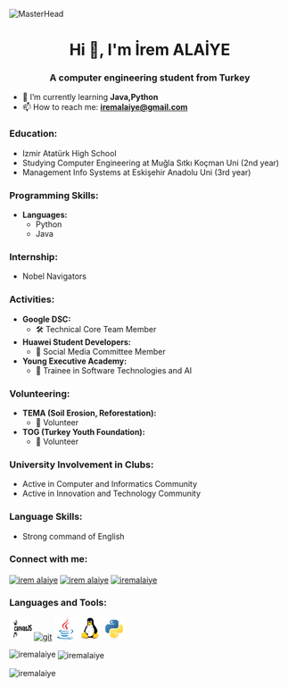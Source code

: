 ![MasterHead](https://www.iakademi.com/wp-content/uploads/2021/05/kodlama-yapabilmek-icin-gerekli-programlama-dilleri.png)

<h1 align="center">Hi 👋, I'm İrem ALAİYE</h1>
<h3 align="center">A computer engineering student from Turkey</h3>

- 🌱 I’m currently learning **Java,Python**
- 📫 How to reach me: **iremalaiye@gmail.com**

### Education:
- Izmir Atatürk High School
- Studying Computer Engineering at Muğla Sıtkı Koçman Uni (2nd year)
- Management Info Systems at Eskişehir Anadolu Uni (3rd year)

### Programming Skills:
- **Languages:**
  - Python
  - Java

### Internship:
- Nobel Navigators

### Activities:
- **Google DSC:**
  - 🛠 Technical Core Team Member
- **Huawei Student Developers:**
  - 📱 Social Media Committee Member
- **Young Executive Academy:**
  - 🚀 Trainee in Software Technologies and AI

### Volunteering:
- **TEMA (Soil Erosion, Reforestation):**
  - 🌱 Volunteer
- **TOG (Turkey Youth Foundation):**
  - 🤝 Volunteer

### University Involvement in Clubs:
- Active in Computer and Informatics Community
- Active in Innovation and Technology Community

### Language Skills:
- Strong command of English

<h3 align="left">Connect with me:</h3>
<p align="left">
  <a href="https://linkedin.com/in/iremalaiye" target="blank"><img align="center" src="https://raw.githubusercontent.com/rahuldkjain/github-profile-readme-generator/master/src/images/icons/Social/linked-in-alt.svg" alt="irem alaiye" height="30" width="40" /></a>
  <a href="https://fb.com/irem alaiye" target="blank"><img align="center" src="https://raw.githubusercontent.com/rahuldkjain/github-profile-readme-generator/master/src/images/icons/Social/facebook.svg" alt="i̇rem alaiye" height="30" width="40" /></a>
  <a href="https://instagram.com/iremalaiye" target="blank"><img align="center" src="https://raw.githubusercontent.com/rahuldkjain/github-profile-readme-generator/master/src/images/icons/Social/instagram.svg" alt="iremalaiye" height="30" width="40" /></a>
</p>

<h3 align="left">Languages and Tools:</h3>
<p align="left">
  <a href="https://canvasjs.com" target="_blank" rel="noreferrer"><img src="https://raw.githubusercontent.com/Hardik0307/Hardik0307/master/assets/canvasjs-charts.svg" alt="canvasjs" width="40" height="40"/></a>
  <a href="https://git-scm.com/" target="_blank" rel="noreferrer"><img src="https://www.vectorlogo.zone/logos/git-scm/git-scm-icon.svg" alt="git" width="40" height="40"/></a>
  <a href="https://www.java.com" target="_blank" rel="noreferrer"><img src="https://raw.githubusercontent.com/devicons/devicon/master/icons/java/java-original.svg" alt="java" width="40" height="40"/></a>
  <a href="https://www.linux.org/" target="_blank" rel="noreferrer"><img src="https://raw.githubusercontent.com/devicons/devicon/master/icons/linux/linux-original.svg" alt="linux" width="40" height="40"/></a>
  <a href="https://www.python.org" target="_blank" rel="noreferrer"><img src="https://raw.githubusercontent.com/devicons/devicon/master/icons/python/python-original.svg" alt="python" width="40" height="40"/></a>
</p>

<p><img align="left" src="https://github-readme-stats.vercel.app/api/top-langs?username=iremalaiye&show_icons=true&locale=en&layout=compact" alt="iremalaiye" /></p>

<p>&nbsp;<img align="center" src="https://github-readme-stats.vercel.app/api?username=iremalaiye&show_icons=true&locale=en" alt="iremalaiye" /></p>

<p><img align="center" src="https://github-readme-streak-stats.herokuapp.com/?user=iremalaiye&" alt="iremalaiye" /></p>

